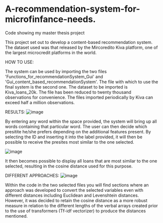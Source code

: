 # A-recommendation-system-for-microfinfance-needs.
Code showing my master thesis project

This project set out to develop a content-based recommendation system. 
The dataset used was that released by the Mircoredito Kiva platform, one of the largest microcredit platforms in the world. 

 HOW TO USE:
 
The system can be used by importing the two files 'Functions_for_recommendationSystem_Gui' and 'Gui_content_based_recommendationSystem'. 
The file with which to use the final system is the second one. The dataset to be imported is Kiva_loans_20k. The file has been reduced to twenty thousand observations for convenience. The files imported periodically by Kiva can exceed half a million observations.


RESULTS:
![image](https://user-images.githubusercontent.com/95644969/210348873-5315998e-0eb4-4b9d-a03b-562f094e061d.png)

By entering any word within the space provided, the system will bring up all words containing that particular word. The user can then decide which presitite he/she prefers depending on the additional features present. 
By selecting the ID and inserting it into the label provided, it will then be possible to receive the presites most similar to the one selected.

![image](https://user-images.githubusercontent.com/95644969/210350611-16a9bf38-7cce-4126-9caa-23e2ffa85be9.png)

It then becomes possible to display all loans that are most similar to the one selected, resulting in the cosine distance used for this purpose.

DIFFERENT APPROACHES:
![image](https://user-images.githubusercontent.com/95644969/210350694-ba6e7c0d-edcf-434c-9ff6-5b0ce3776474.png)

Within the code in the two selected files you will find sections where an approach was developed to convert the selected variables even with different distances including Euclidean and Levenshtein distances.
However, it was decided to retain the cosine distance as a more robust measure in relation to the different lengths of the verbal arrays created prior to the use of transformers (Tf-idf vectorizer) to produce the distances mentioned.

